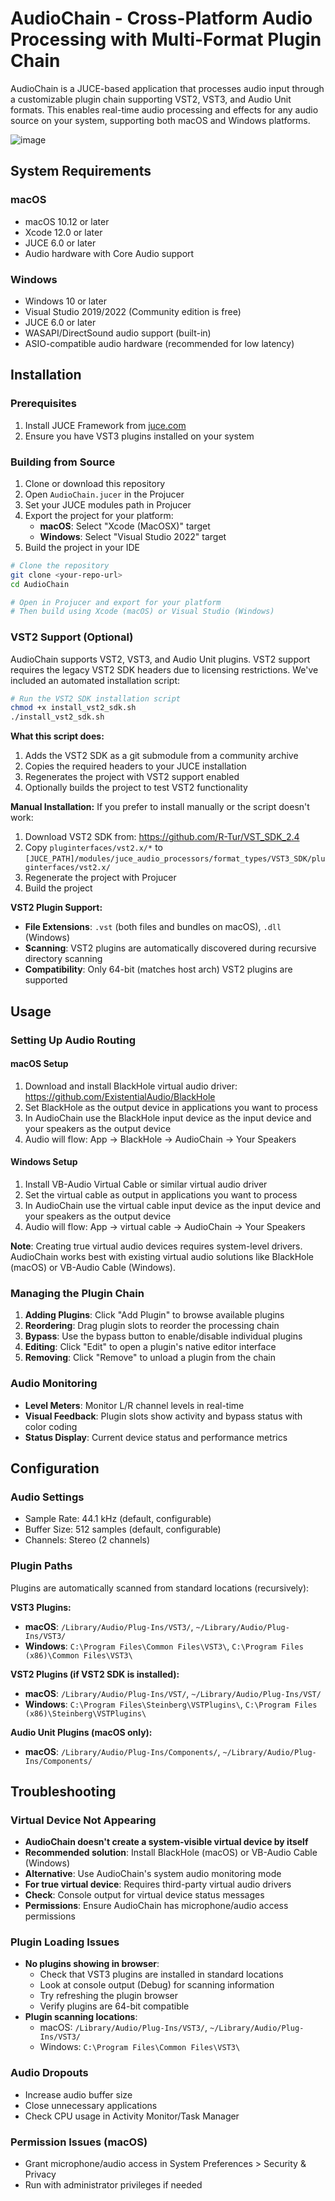 # AudioChain - Cross-Platform Audio Processing with Multi-Format Plugin Chain

AudioChain is a JUCE-based application that processes audio input through a customizable plugin chain supporting VST2, VST3, and Audio Unit formats. This enables real-time audio processing and effects for any audio source on your system, supporting both macOS and Windows platforms.

![image](https://github.com/user-attachments/assets/c2374a4a-3fb8-4b78-977c-84ad483ba88d)


## System Requirements

### macOS
- macOS 10.12 or later
- Xcode 12.0 or later
- JUCE 6.0 or later
- Audio hardware with Core Audio support

### Windows
- Windows 10 or later
- Visual Studio 2019/2022 (Community edition is free)
- JUCE 6.0 or later
- WASAPI/DirectSound audio support (built-in)
- ASIO-compatible audio hardware (recommended for low latency)

## Installation

### Prerequisites
1. Install JUCE Framework from [juce.com](https://juce.com)
2. Ensure you have VST3 plugins installed on your system

### Building from Source
1. Clone or download this repository
2. Open `AudioChain.jucer` in the Projucer
3. Set your JUCE modules path in Projucer
4. Export the project for your platform:
   - **macOS**: Select "Xcode (MacOSX)" target
   - **Windows**: Select "Visual Studio 2022" target
5. Build the project in your IDE

```bash
# Clone the repository
git clone <your-repo-url>
cd AudioChain

# Open in Projucer and export for your platform
# Then build using Xcode (macOS) or Visual Studio (Windows)
```

### VST2 Support (Optional)

AudioChain supports VST2, VST3, and Audio Unit plugins. VST2 support requires the legacy VST2 SDK headers due to licensing restrictions. We've included an automated installation script:

```bash
# Run the VST2 SDK installation script
chmod +x install_vst2_sdk.sh
./install_vst2_sdk.sh
```

**What this script does:**
1. Adds the VST2 SDK as a git submodule from a community archive
2. Copies the required headers to your JUCE installation
3. Regenerates the project with VST2 support enabled
4. Optionally builds the project to test VST2 functionality

**Manual Installation:**
If you prefer to install manually or the script doesn't work:
1. Download VST2 SDK from: https://github.com/R-Tur/VST_SDK_2.4
2. Copy `pluginterfaces/vst2.x/*` to `[JUCE_PATH]/modules/juce_audio_processors/format_types/VST3_SDK/pluginterfaces/vst2.x/`
3. Regenerate the project with Projucer
4. Build the project

**VST2 Plugin Support:**
- **File Extensions**: `.vst` (both files and bundles on macOS), `.dll` (Windows)
- **Scanning**: VST2 plugins are automatically discovered during recursive directory scanning
- **Compatibility**: Only 64-bit (matches host arch) VST2 plugins are supported

## Usage

### Setting Up Audio Routing

#### macOS Setup
1. Download and install BlackHole virtual audio driver: https://github.com/ExistentialAudio/BlackHole
2. Set BlackHole as the output device in applications you want to process
4. In AudioChain use the BlackHole input device as the input device and your speakers as the output device
3. Audio will flow: App → BlackHole → AudioChain → Your Speakers

#### Windows Setup
1. Install VB-Audio Virtual Cable or similar virtual audio driver
2. Set the virtual cable as output in applications you want to process
4. In AudioChain use the virtual cable input device as the input device and your speakers as the output device
3. Audio will flow: App → virtual cable → AudioChain → Your Speakers

**Note**: Creating true virtual audio devices requires system-level drivers. AudioChain works best with existing virtual audio solutions like BlackHole (macOS) or VB-Audio Cable (Windows).

### Managing the Plugin Chain
1. **Adding Plugins**: Click "Add Plugin" to browse available plugins
2. **Reordering**: Drag plugin slots to reorder the processing chain
3. **Bypass**: Use the bypass button to enable/disable individual plugins
4. **Editing**: Click "Edit" to open a plugin's native editor interface
5. **Removing**: Click "Remove" to unload a plugin from the chain

### Audio Monitoring
- **Level Meters**: Monitor L/R channel levels in real-time
- **Visual Feedback**: Plugin slots show activity and bypass status with color coding
- **Status Display**: Current device status and performance metrics


## Configuration

### Audio Settings
- Sample Rate: 44.1 kHz (default, configurable)
- Buffer Size: 512 samples (default, configurable)
- Channels: Stereo (2 channels)

### Plugin Paths
Plugins are automatically scanned from standard locations (recursively):

**VST3 Plugins:**
- **macOS**: `/Library/Audio/Plug-Ins/VST3/`, `~/Library/Audio/Plug-Ins/VST3/`
- **Windows**: `C:\Program Files\Common Files\VST3\`, `C:\Program Files (x86)\Common Files\VST3\`

**VST2 Plugins (if VST2 SDK is installed):**
- **macOS**: `/Library/Audio/Plug-Ins/VST/`, `~/Library/Audio/Plug-Ins/VST/`
- **Windows**: `C:\Program Files\Steinberg\VSTPlugins\`, `C:\Program Files (x86)\Steinberg\VSTPlugins\`

**Audio Unit Plugins (macOS only):**
- **macOS**: `/Library/Audio/Plug-Ins/Components/`, `~/Library/Audio/Plug-Ins/Components/`

## Troubleshooting

### Virtual Device Not Appearing
- **AudioChain doesn't create a system-visible virtual device by itself**
- **Recommended solution**: Install BlackHole (macOS) or VB-Audio Cable (Windows)
- **Alternative**: Use AudioChain's system audio monitoring mode
- **For true virtual device**: Requires third-party virtual audio drivers
- **Check**: Console output for virtual device status messages
- **Permissions**: Ensure AudioChain has microphone/audio access permissions

### Plugin Loading Issues
- **No plugins showing in browser**:
  - Check that VST3 plugins are installed in standard locations
  - Look at console output (Debug) for scanning information
  - Try refreshing the plugin browser
  - Verify plugins are 64-bit compatible
- **Plugin scanning locations**:
  - macOS: `/Library/Audio/Plug-Ins/VST3/`, `~/Library/Audio/Plug-Ins/VST3/`
  - Windows: `C:\Program Files\Common Files\VST3\`

### Audio Dropouts
- Increase audio buffer size
- Close unnecessary applications
- Check CPU usage in Activity Monitor/Task Manager

### Permission Issues (macOS)
- Grant microphone/audio access in System Preferences > Security & Privacy
- Run with administrator privileges if needed
